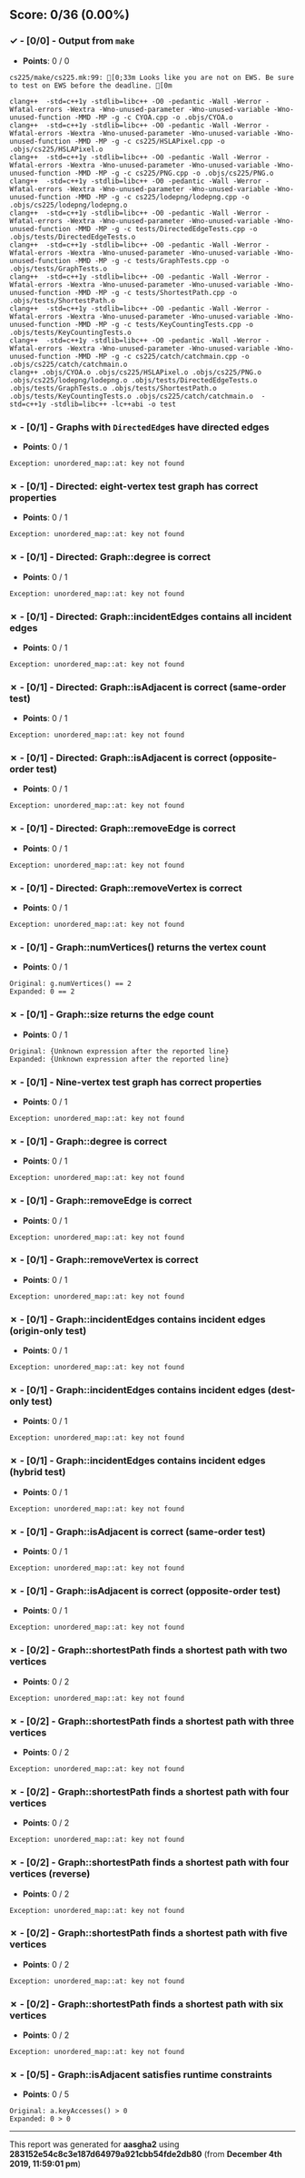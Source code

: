 


## Score: 0/36 (0.00%)


### ✓ - [0/0] - Output from `make`

- **Points**: 0 / 0

```
cs225/make/cs225.mk:99: [0;33m Looks like you are not on EWS. Be sure to test on EWS before the deadline. [0m

```
```
clang++  -std=c++1y -stdlib=libc++ -O0 -pedantic -Wall -Werror -Wfatal-errors -Wextra -Wno-unused-parameter -Wno-unused-variable -Wno-unused-function -MMD -MP -g -c CYOA.cpp -o .objs/CYOA.o
clang++  -std=c++1y -stdlib=libc++ -O0 -pedantic -Wall -Werror -Wfatal-errors -Wextra -Wno-unused-parameter -Wno-unused-variable -Wno-unused-function -MMD -MP -g -c cs225/HSLAPixel.cpp -o .objs/cs225/HSLAPixel.o
clang++  -std=c++1y -stdlib=libc++ -O0 -pedantic -Wall -Werror -Wfatal-errors -Wextra -Wno-unused-parameter -Wno-unused-variable -Wno-unused-function -MMD -MP -g -c cs225/PNG.cpp -o .objs/cs225/PNG.o
clang++  -std=c++1y -stdlib=libc++ -O0 -pedantic -Wall -Werror -Wfatal-errors -Wextra -Wno-unused-parameter -Wno-unused-variable -Wno-unused-function -MMD -MP -g -c cs225/lodepng/lodepng.cpp -o .objs/cs225/lodepng/lodepng.o
clang++  -std=c++1y -stdlib=libc++ -O0 -pedantic -Wall -Werror -Wfatal-errors -Wextra -Wno-unused-parameter -Wno-unused-variable -Wno-unused-function -MMD -MP -g -c tests/DirectedEdgeTests.cpp -o .objs/tests/DirectedEdgeTests.o
clang++  -std=c++1y -stdlib=libc++ -O0 -pedantic -Wall -Werror -Wfatal-errors -Wextra -Wno-unused-parameter -Wno-unused-variable -Wno-unused-function -MMD -MP -g -c tests/GraphTests.cpp -o .objs/tests/GraphTests.o
clang++  -std=c++1y -stdlib=libc++ -O0 -pedantic -Wall -Werror -Wfatal-errors -Wextra -Wno-unused-parameter -Wno-unused-variable -Wno-unused-function -MMD -MP -g -c tests/ShortestPath.cpp -o .objs/tests/ShortestPath.o
clang++  -std=c++1y -stdlib=libc++ -O0 -pedantic -Wall -Werror -Wfatal-errors -Wextra -Wno-unused-parameter -Wno-unused-variable -Wno-unused-function -MMD -MP -g -c tests/KeyCountingTests.cpp -o .objs/tests/KeyCountingTests.o
clang++  -std=c++1y -stdlib=libc++ -O0 -pedantic -Wall -Werror -Wfatal-errors -Wextra -Wno-unused-parameter -Wno-unused-variable -Wno-unused-function -MMD -MP -g -c cs225/catch/catchmain.cpp -o .objs/cs225/catch/catchmain.o
clang++ .objs/CYOA.o .objs/cs225/HSLAPixel.o .objs/cs225/PNG.o .objs/cs225/lodepng/lodepng.o .objs/tests/DirectedEdgeTests.o .objs/tests/GraphTests.o .objs/tests/ShortestPath.o .objs/tests/KeyCountingTests.o .objs/cs225/catch/catchmain.o  -std=c++1y -stdlib=libc++ -lc++abi -o test

```


### ✗ - [0/1] - Graphs with `DirectedEdge`s have directed edges

- **Points**: 0 / 1


```
Exception: unordered_map::at: key not found
```


### ✗ - [0/1] - Directed: eight-vertex test graph has correct properties

- **Points**: 0 / 1


```
Exception: unordered_map::at: key not found
```


### ✗ - [0/1] - Directed: Graph::degree is correct

- **Points**: 0 / 1


```
Exception: unordered_map::at: key not found
```


### ✗ - [0/1] - Directed: Graph::incidentEdges contains all incident edges

- **Points**: 0 / 1


```
Exception: unordered_map::at: key not found
```


### ✗ - [0/1] - Directed: Graph::isAdjacent is correct (same-order test)

- **Points**: 0 / 1


```
Exception: unordered_map::at: key not found
```


### ✗ - [0/1] - Directed: Graph::isAdjacent is correct (opposite-order test)

- **Points**: 0 / 1


```
Exception: unordered_map::at: key not found
```


### ✗ - [0/1] - Directed: Graph::removeEdge is correct

- **Points**: 0 / 1


```
Exception: unordered_map::at: key not found
```


### ✗ - [0/1] - Directed: Graph::removeVertex is correct

- **Points**: 0 / 1


```
Exception: unordered_map::at: key not found
```


### ✗ - [0/1] - Graph::numVertices() returns the vertex count

- **Points**: 0 / 1


```
Original: g.numVertices() == 2
Expanded: 0 == 2
```


### ✗ - [0/1] - Graph::size returns the edge count

- **Points**: 0 / 1


```
Original: {Unknown expression after the reported line}
Expanded: {Unknown expression after the reported line}
```


### ✗ - [0/1] - Nine-vertex test graph has correct properties

- **Points**: 0 / 1


```
Exception: unordered_map::at: key not found
```


### ✗ - [0/1] - Graph::degree is correct

- **Points**: 0 / 1


```
Exception: unordered_map::at: key not found
```


### ✗ - [0/1] - Graph::removeEdge is correct

- **Points**: 0 / 1


```
Exception: unordered_map::at: key not found
```


### ✗ - [0/1] - Graph::removeVertex is correct

- **Points**: 0 / 1


```
Exception: unordered_map::at: key not found
```


### ✗ - [0/1] - Graph::incidentEdges contains incident edges (origin-only test)

- **Points**: 0 / 1


```
Exception: unordered_map::at: key not found
```


### ✗ - [0/1] - Graph::incidentEdges contains incident edges (dest-only test)

- **Points**: 0 / 1


```
Exception: unordered_map::at: key not found
```


### ✗ - [0/1] - Graph::incidentEdges contains incident edges (hybrid test)

- **Points**: 0 / 1


```
Exception: unordered_map::at: key not found
```


### ✗ - [0/1] - Graph::isAdjacent is correct (same-order test)

- **Points**: 0 / 1


```
Exception: unordered_map::at: key not found
```


### ✗ - [0/1] - Graph::isAdjacent is correct (opposite-order test)

- **Points**: 0 / 1


```
Exception: unordered_map::at: key not found
```


### ✗ - [0/2] - Graph::shortestPath finds a shortest path with two vertices

- **Points**: 0 / 2


```
Exception: unordered_map::at: key not found
```


### ✗ - [0/2] - Graph::shortestPath finds a shortest path with three vertices

- **Points**: 0 / 2


```
Exception: unordered_map::at: key not found
```


### ✗ - [0/2] - Graph::shortestPath finds a shortest path with four vertices

- **Points**: 0 / 2


```
Exception: unordered_map::at: key not found
```


### ✗ - [0/2] - Graph::shortestPath finds a shortest path with four vertices (reverse)

- **Points**: 0 / 2


```
Exception: unordered_map::at: key not found
```


### ✗ - [0/2] - Graph::shortestPath finds a shortest path with five vertices

- **Points**: 0 / 2


```
Exception: unordered_map::at: key not found
```


### ✗ - [0/2] - Graph::shortestPath finds a shortest path with six vertices

- **Points**: 0 / 2


```
Exception: unordered_map::at: key not found
```


### ✗ - [0/5] - Graph::isAdjacent satisfies runtime constraints

- **Points**: 0 / 5


```
Original: a.keyAccesses() > 0
Expanded: 0 > 0
```


---

This report was generated for **aasgha2** using **283152e54c8c3e187d64979a921cbb54fde2db80** (from **December 4th 2019, 11:59:01 pm**)
